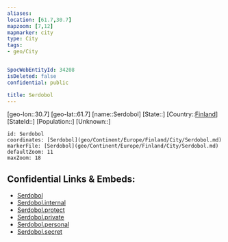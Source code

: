 ```yaml
---
aliases: 
location: [61.7,30.7]
mapzoom: [7,12] 
mapmarker: city 
type: City
tags:
- geo/City


SpocWebEntityId: 34208
isDeleted: false
confidential: public

title: Serdobol
---
```

[geo-lon::30.7]
[geo-lat::61.7]
[name::Serdobol]
[State::]
[Country::[Finland](geo/Continent/Europe/Finland.md)]
[StateId::]
[Population::]
[Unknown::]


```leaflet
id: Serdobol
coordinates: [Serdobol](geo/Continent/Europe/Finland/City/Serdobol.md)
markerFile: [Serdobol](geo/Continent/Europe/Finland/City/Serdobol.md)
defaultZoom: 11 
maxZoom: 18
```


## Confidential Links & Embeds: 
- [Serdobol](../../../../../../_public/geo/Continent/Europe/Finland/City/Serdobol.md) 
- [Serdobol.internal](../../../../../../_internal/geo/Continent/Europe/Finland/City/Serdobol.internal.md) 
- [Serdobol.protect](../../../../../../_protect/geo/Continent/Europe/Finland/City/Serdobol.protect.md) 
- [Serdobol.private](../../../../../../_private/geo/Continent/Europe/Finland/City/Serdobol.private.md) 
- [Serdobol.personal](../../../../../../_personal/geo/Continent/Europe/Finland/City/Serdobol.personal.md) 
- [Serdobol.secret](../../../../../../_secret/geo/Continent/Europe/Finland/City/Serdobol.secret.md) 
